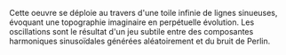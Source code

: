 Cette oeuvre se déploie au travers d'une toile infinie de lignes sinueuses, évoquant une topographie imaginaire en perpétuelle évolution. Les oscillations sont le résultat d'un jeu subtile entre des composantes harmoniques sinusoïdales générées aléatoirement et du bruit de Perlin.